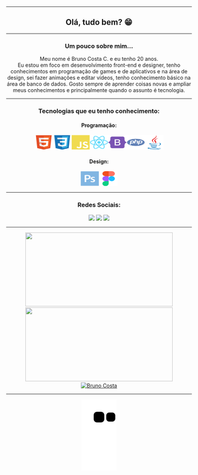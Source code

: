 <div align="center">
<hr />
 
  <h2>Olá, tudo bem? 😁</h2>
  
<hr />
  
<h3>Um pouco sobre mim...</h3>
<p>Meu nome é Bruno Costa C. e eu tenho 20 anos. <br/> 
Eu estou em foco em desenvolvimento front-end e designer, tenho conhecimentos em programação de games e de aplicativos e na área de design, sei fazer animações e editar vídeos, tenho conhecimento básico na área de banco de dados. Gosto sempre de aprender coisas novas e ampliar meus conhecimentos e principalmente quando o assunto é tecnologia.</p>
 
<hr />
  
<!--Habilidades-->
 
<h3>Tecnologias que eu tenho conhecimento:</h2>

<h4>Programação:</h4>
<img alt="HTML5" height="40" width="50" src="https://github.com/devicons/devicon/blob/master/icons/html5/html5-original.svg"><img alt="CSS3" height="40" width="50" src="https://github.com/devicons/devicon/blob/master/icons/css3/css3-original.svg"><img alt="Js" height="40" width="50" src="https://github.com/devicons/devicon/blob/master/icons/javascript/javascript-plain.svg"><img alt="ReactJS" height="40" width="50" src="https://github.com/devicons/devicon/blob/master/icons/react/react-original.svg"><img alt="Bootstrap" height="40" width="50" src="https://github.com/devicons/devicon/blob/master/icons/bootstrap/bootstrap-plain.svg"><img alt="PHP" height="40" width="50" src="https://github.com/devicons/devicon/blob/master/icons/php/php-plain.svg"><img alt="JAVA" height="40" width="50" src="https://github.com/devicons/devicon/blob/master/icons/java/java-original.svg">

<h4>Design:</h4>  
<img alt="Photoshop" height="40" width="50" src="https://github.com/devicons/devicon/blob/master/icons/photoshop/photoshop-plain.svg"><img alt="Figma" height="40" width="50" src="https://github.com/devicons/devicon/blob/master/icons/figma/figma-original.svg">

<hr />
 
<!--Redes Sociais-->
  
<h3>Redes Sociais:</h3>
<a href="https://www.instagram.com/bruno.costa.c/" target="_blank"><img src="https://img.shields.io/badge/Instagram-%23E4405F.svg?style=for-the-badge&logo=Instagram&logoColor=white" target="_blank"></a>  
<a href="https://www.linkedin.com/in/bruno-costa-a643621b2/" target="_blank"><img src="https://img.shields.io/badge/LinkedIn-0077B5?style=for-the-badge&logo=linkedin&logoColor=white" target="_blank"></a>  
<a href="mailto:bruno_costa12@hotmail.com"><img src="https://img.shields.io/badge/-Gmail-%23333?style=for-the-badge&logo=gmail&logoColor=white" target="_blank"></a>

<hr />
 
<!--Tabelas do Github-->

<a href="https://github.com/ihyperbr">
<img height="200em" width="400em" = src="https://github-readme-stats.vercel.app/api/top-langs/?username=ihyperbr&theme=discord_old_blurple&layout=compact" />
<img height="200em" width="400em" = src="https://github-readme-stats.vercel.app/api?username=ihyperbr&show_icons=true&theme=discord_old_blurple&include_all_commits=true&count_private=true" />
  
<div align="center">
<img src="https://komarev.com/ghpvc/?username=ihyperbr&color=blue" alt="Bruno Costa" />
</div>
 
<hr />
 
![Snake animation](https://github.com/ihyperbr/ihyperbr/blob/output/github-contribution-grid-snake.svg)
</div> 
